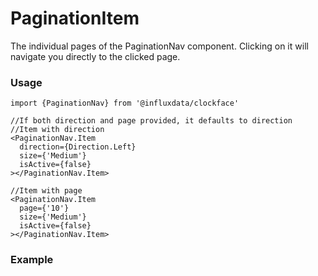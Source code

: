 # PaginationItem

The individual pages of the PaginationNav component. Clicking on it will navigate you directly to the clicked page.

### Usage

```tsx
import {PaginationNav} from '@influxdata/clockface'
```

```tsx
//If both direction and page provided, it defaults to direction
//Item with direction 
<PaginationNav.Item
  direction={Direction.Left}
  size={'Medium'}
  isActive={false}
></PaginationNav.Item>
```
```tsx
//Item with page 
<PaginationNav.Item
  page={'10'}
  size={'Medium'}
  isActive={false}
></PaginationNav.Item>
```

### Example

<!-- STORY -->

<!-- STORY HIDE START -->

<!-- STORY HIDE END -->

<!-- PROPS -->
